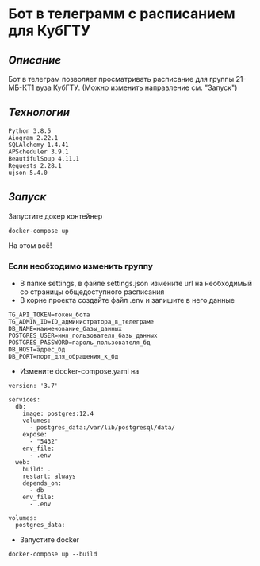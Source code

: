 # Бот в телеграмм с расписанием для КубГТУ

## ***Описание***
Бот в телеграм позволяет просматривать расписание для группы 21-МБ-КТ1 вуза КубГТУ. (Можно изменить направление см. "Запуск")

## ***Технологии***
```
Python 3.8.5
Aiogram 2.22.1
SQLAlchemy 1.4.41
APScheduler 3.9.1
BeautifulSoup 4.11.1
Requests 2.28.1
ujson 5.4.0
```

## ***Запуск***
Запустите докер контейнер
```
docker-compose up
```
На этом всё!

### Если необходимо изменить группу
* В папке settings, в файле settings.json измените url на необходимый со страницы общедоступного расписания
* В корне проекта создайте файл .env и запишите в него данные
```
TG_API_TOKEN=токен_бота
TG_ADMIN_ID=ID_администратора_в_телеграме
DB_NAME=наименование_базы_данных
POSTGRES_USER=имя_пользователя_базы_данных
POSTGRES_PASSWORD=пароль_пользователя_бд
DB_HOST=адрес_бд
DB_PORT=порт_для_обращения_к_бд
```
* Измените docker-compose.yaml на
```
version: '3.7'

services:
  db:
    image: postgres:12.4
    volumes:
      - postgres_data:/var/lib/postgresql/data/
    expose:
      - "5432"
    env_file:
      - .env
  web:
    build: .
    restart: always
    depends_on:
      - db
    env_file:
      - .env

volumes:
  postgres_data:
```
* Запустите docker
```
docker-compose up --build
```
